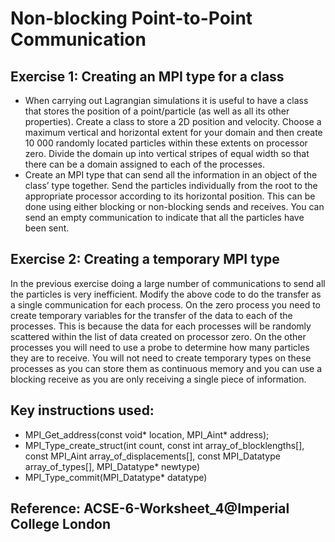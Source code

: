 # Non-blocking Point-to-Point Communication

## Exercise 1: Creating an MPI type for a class 
* When carrying out Lagrangian simulations it is useful to have a class that stores the position of a point/particle (as well as all its other properties). Create a class to store a 2D position and velocity. Choose a maximum vertical and horizontal extent for your domain and then create 10 000 randomly located particles within these extents on processor zero. Divide the domain up into vertical stripes of equal width so that there can be a domain assigned to each of the processes.
* Create an MPI type that can send all the information in an object of the class’ type together. Send the particles individually from the root to the appropriate processor according to its horizontal position. This can be done using either blocking or non-blocking sends and receives. You can send an empty communication to indicate that all the particles have been sent. 


## Exercise 2: Creating a temporary MPI type
In the previous exercise doing a large number of communications to send all the particles is very inefficient. Modify the above code to do the transfer as a single communication for each process. On the zero process you need to create temporary variables for the transfer of the data to each of the processes. This is because the data for each processes will be randomly scattered within the list of data created on processor zero. On the other processes you will need to use a probe to determine how many particles they are to receive. You will not need to create temporary types on these processes as you can store them as continuous memory and you can use a blocking receive as you are only receiving a single piece of information. 

## Key instructions used:
* MPI_Get_address(const void* location, MPI_Aint* address);
* MPI_Type_create_struct(int count, const int array_of_blocklengths[], const MPI_Aint array_of_displacements[], const MPI_Datatype array_of_types[], MPI_Datatype* newtype)
* MPI_Type_commit(MPI_Datatype* datatype)

## Reference: ACSE-6-Worksheet_4@Imperial College London
